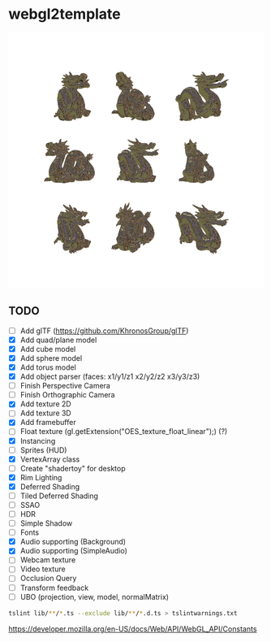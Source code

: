 # webgl2template

![alt tag](descarga.png)

## TODO
- [ ] Add glTF (https://github.com/KhronosGroup/glTF)
- [x] Add quad/plane model
- [x] Add cube model
- [x] Add sphere model
- [x] Add torus model
- [x] Add object parser (faces: x1/y1/z1 x2/y2/z2 x3/y3/z3)
- [ ] Finish Perspective Camera
- [ ] Finish Orthographic Camera
- [x] Add texture 2D
- [ ] Add texture 3D
- [x] Add framebuffer
- [ ] Float texture (gl.getExtension("OES_texture_float_linear");) (?)
- [x] Instancing
- [ ] Sprites (HUD)
- [x] VertexArray class
- [ ] Create "shadertoy" for desktop
- [x] Rim Lighting
- [x] Deferred Shading
- [ ] Tiled Deferred Shading
- [ ] SSAO
- [ ] HDR
- [ ] Simple Shadow
- [ ] Fonts
- [x] Audio supporting (Background)
- [x] Audio supporting (SimpleAudio)
- [ ] Webcam texture
- [ ] Video texture
- [ ] Occlusion Query
- [ ] Transform feedback
- [ ] UBO (projection, view, model, normalMatrix)

```bash
tslint lib/**/*.ts --exclude lib/**/*.d.ts > tslintwarnings.txt
```

https://developer.mozilla.org/en-US/docs/Web/API/WebGL_API/Constants